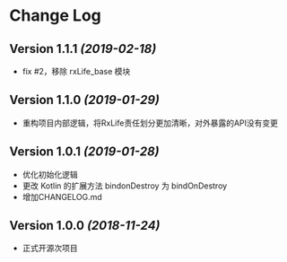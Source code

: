 # Change Log

## Version 1.1.1 *(2019-02-18)*
 * fix #2，移除 rxLife_base 模块

## Version 1.1.0 *(2019-01-29)*
 * 重构项目内部逻辑，将RxLife责任划分更加清晰，对外暴露的API没有变更
## Version 1.0.1 *(2019-01-28)*
 * 优化初始化逻辑
 * 更改 Kotlin 的扩展方法 bindonDestroy 为 bindOnDestroy
 * 增加CHANGELOG.md
## Version 1.0.0 *(2018-11-24)*
 * 正式开源次项目
